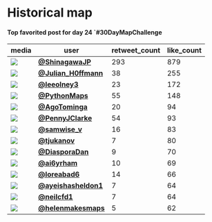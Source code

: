 # Historical map

#### Top favorited post for day 24 `#30DayMapChallenge
| media                                                | user                                                                                   |   retweet_count |   like_count |
|------------------------------------------------------|----------------------------------------------------------------------------------------|-----------------|--------------|
| ![](https://pbs.twimg.com/media/FE9PZw0acAYLz1x.jpg) | **[@ShinagawaJP](https://twitter.com/ShinagawaJP/status/1463477555407704074)**         |             293 |          879 |
| ![](https://pbs.twimg.com/media/FE9VE-WXoAUSB_q.jpg) | **[@Julian_H0ffmann](https://twitter.com/Julian_H0ffmann/status/1463481977022070786)** |              38 |          255 |
| ![](https://pbs.twimg.com/media/FE7Nax-XoAUfiPw.jpg) | **[@leeolney3](https://twitter.com/leeolney3/status/1463334367464407050)**             |              23 |          172 |
| ![](https://pbs.twimg.com/media/FEV71fRWUAI-k-m.jpg) | **[@PythonMaps](https://twitter.com/PythonMaps/status/1463563564912766977)**           |              55 |          148 |
| ![](https://pbs.twimg.com/media/FE8JZ-IXMAYEhgu.jpg) | **[@AgoTominga](https://twitter.com/AgoTominga/status/1463399851220213762)**           |              20 |           94 |
| ![](https://pbs.twimg.com/media/FE9CZBQXMAECDLD.jpg) | **[@PennyJClarke](https://twitter.com/PennyJClarke/status/1463461405693296644)**       |              54 |           93 |
| ![](https://pbs.twimg.com/media/FE-qk44XIAQzXf6.jpg) | **[@samwise_v](https://twitter.com/samwise_v/status/1463576045295222788)**             |              16 |           83 |
| ![](https://pbs.twimg.com/media/FDbXKSxWQAACsFT.jpg) | **[@tjukanov](https://twitter.com/tjukanov/status/1463389417624637440)**               |               7 |           80 |
| ![](https://pbs.twimg.com/media/FE9Kh72XIAY1jQ-.jpg) | **[@DiasporaDan](https://twitter.com/DiasporaDan/status/1463471115918057472)**         |               9 |           70 |
| ![](https://pbs.twimg.com/media/FE-BNNXUYBAhlkq.jpg) | **[@ai6yrham](https://twitter.com/ai6yrham/status/1463531033567981571)**               |              10 |           69 |
| ![](https://pbs.twimg.com/media/FE-eNPcXsA8LSmG.jpg) | **[@loreabad6](https://twitter.com/loreabad6/status/1463564916187619333)**             |              14 |           66 |
| ![](https://pbs.twimg.com/media/FE9cEX9X0AALvwK.jpg) | **[@ayeishasheldon1](https://twitter.com/ayeishasheldon1/status/1463490270327099398)** |               7 |           64 |
| ![](https://pbs.twimg.com/media/FE44MAqWUA4fHh5.jpg) | **[@neilcfd1](https://twitter.com/neilcfd1/status/1463424649488846849)**               |               7 |           64 |
| ![](https://pbs.twimg.com/media/FE-PDtWXwAQYeY5.jpg) | **[@helenmakesmaps](https://twitter.com/helenmakesmaps/status/1463545784251691012)**   |               5 |           62 |
 
